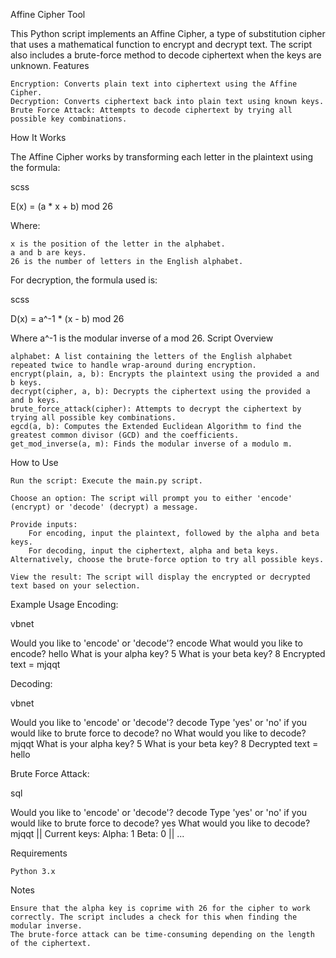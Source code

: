 Affine Cipher Tool

This Python script implements an Affine Cipher, a type of substitution cipher that uses a mathematical function to encrypt and decrypt text. The script also includes a brute-force method to decode ciphertext when the keys are unknown.
Features

    Encryption: Converts plain text into ciphertext using the Affine Cipher.
    Decryption: Converts ciphertext back into plain text using known keys.
    Brute Force Attack: Attempts to decode ciphertext by trying all possible key combinations.

How It Works

The Affine Cipher works by transforming each letter in the plaintext using the formula:

scss

E(x) = (a * x + b) mod 26

Where:

    x is the position of the letter in the alphabet.
    a and b are keys.
    26 is the number of letters in the English alphabet.

For decryption, the formula used is:

scss

D(x) = a^-1 * (x - b) mod 26

Where a^-1 is the modular inverse of a mod 26.
Script Overview

    alphabet: A list containing the letters of the English alphabet repeated twice to handle wrap-around during encryption.
    encrypt(plain, a, b): Encrypts the plaintext using the provided a and b keys.
    decrypt(cipher, a, b): Decrypts the ciphertext using the provided a and b keys.
    brute_force_attack(cipher): Attempts to decrypt the ciphertext by trying all possible key combinations.
    egcd(a, b): Computes the Extended Euclidean Algorithm to find the greatest common divisor (GCD) and the coefficients.
    get_mod_inverse(a, m): Finds the modular inverse of a modulo m.

How to Use

    Run the script: Execute the main.py script.

    Choose an option: The script will prompt you to either 'encode' (encrypt) or 'decode' (decrypt) a message.

    Provide inputs:
        For encoding, input the plaintext, followed by the alpha and beta keys.
        For decoding, input the ciphertext, alpha and beta keys. Alternatively, choose the brute-force option to try all possible keys.

    View the result: The script will display the encrypted or decrypted text based on your selection.

Example Usage
Encoding:

vbnet

Would you like to 'encode' or 'decode'?
encode
What would you like to encode?
hello
What is your alpha key?
5
What is your beta key?
8
Encrypted text = mjqqt

Decoding:

vbnet

Would you like to 'encode' or 'decode'?
decode
Type 'yes' or 'no' if you would like to brute force to decode?
no
What would you like to decode?
mjqqt
What is your alpha key?
5
What is your beta key?
8
Decrypted text = hello

Brute Force Attack:

sql

Would you like to 'encode' or 'decode'?
decode
Type 'yes' or 'no' if you would like to brute force to decode?
yes
What would you like to decode?
mjqqt
|| Current keys: Alpha: 1 Beta: 0 ||
...

Requirements

    Python 3.x

Notes

    Ensure that the alpha key is coprime with 26 for the cipher to work correctly. The script includes a check for this when finding the modular inverse.
    The brute-force attack can be time-consuming depending on the length of the ciphertext.
